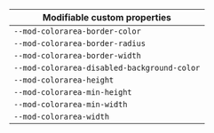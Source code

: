 | Modifiable custom properties                |
| ------------------------------------------- |
| `--mod-colorarea-border-color`              |
| `--mod-colorarea-border-radius`             |
| `--mod-colorarea-border-width`              |
| `--mod-colorarea-disabled-background-color` |
| `--mod-colorarea-height`                    |
| `--mod-colorarea-min-height`                |
| `--mod-colorarea-min-width`                 |
| `--mod-colorarea-width`                     |
